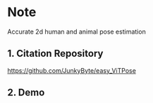 # Note

Accurate 2d human and animal pose estimation

## 1. Citation Repository

  https://github.com/JunkyByte/easy_ViTPose

## 2. Demo
